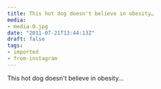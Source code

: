 ```yaml
---
title: This hot dog doesn't believe in obesity…
media:
- media-0.jpg
date: "2011-07-21T13:44:13Z"
draft: false
tags:
- imported
- from-instagram
---
```

This hot dog doesn't believe in obesity…

